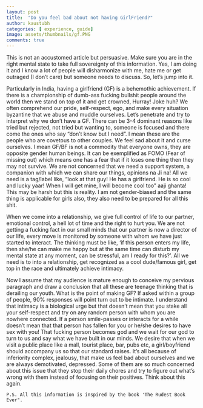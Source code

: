 ```yaml
---
layout: post
title:  "Do you feel bad about not having GirlFriend?"
author: kaustubh
categories: [ experience, guide]
image: assets/thumbnails/gf.PNG
comments: true
---
```


This is not an accustomed article but persuasive. Make sure you are in the right mental state to take full sovereignty of this information. Yes, I am doing it and I know a lot of people will disharmonize with me, hate me or get outraged (I don’t care) but someone needs to discuss. So, let’s jump into it.


Particularly in India, having a girlfriend (GF) is a behemothic achievement. If there is a championship of dumb-ass fucking bullshit people around the world then we stand on top of it and get crowned, Hurray! Joke huh? We often comprehend our pride, self-respect, ego, and make every situation byzantine that we abuse and muddle ourselves. Let’s penetrate and try to interpret why we don’t have a GF. There can be 3-4 dominant reasons like tried but rejected, not tried but wanting to, someone is focused and there come the ones who say “don’t know but I need”. I mean these are the people who are covetous to other couples. We feel sad about it and curse ourselves. I mean GF/BF is not a commodity that everyone owns, they are opposite gender human beings. It can be exemplified as FOMO (Fear of missing out) which means one has a fear that if it loses one thing then they may not survive. We are not concerned that we need a support system, a companion with which we can share our things, opinions na Ji na! All we need is a tag/label like, “look at that guy! He has a girlfriend. He is so cool and lucky yaar! When I will get mine, I will become cool too” aaji ghanta! This may be harsh but this is reality. I am not gender-biased and the same thing is applicable for girls also, they also need to be prepared for all this shit. 


When we come into a relationship, we give full control of life to our partner, emotional control, a hell lot of time and the right to hurt you. We are not getting a fucking fact in our small minds that our partner is now a director of our life, every move is monitored by someone with whom we have just started to interact. The thinking must be like, ‘if this person enters my life, then she/he can make me happy but at the same time can disturb my mental state at any moment, can be stressful, am I ready for this?’. All we need is to into a relationship, get recognized as a cool dude/famous girl, get top in the race and ultimately achieve intimacy.  


Now I assume that my audience is mature enough to conceive my pervious paragraph and draw a conclusion that all these are teenage thinking that is derailing our youth. What is the point of making GF? If asked within a group of people, 90% responses will point turn out to be intimate. I understand that intimacy is a biological urge but that doesn’t mean that you stake all your self-respect and try on any random person with whom you are nowhere connected. If a person smile-passes or interacts for a while doesn’t mean that that person has fallen for you or he/she desires to have sex with you! That fucking person becomes god and we wait for our god to turn to us and say what we have built in our minds. We desire that when we visit a public place like a mall, tourist place, bar, pubs etc, a girl/boyfriend should accompany us so that our standard raises. It’s all because of inferiority complex, jealousy, that make us feel bad about ourselves and we are always demotivated, depressed. Some of them are so much concerned about this issue that they stop their daily chores and try to figure out what’s wrong with them instead of focusing on their positives. Think about this again.


`P.S. All this information is inspired by the book 'The Rudest Book Ever".`
